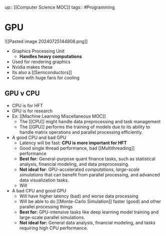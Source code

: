 up:: [[Computer Science MOC]]
tags:: #Programming  
# GPU
![[Pasted image 20240725144808.png]]
- Graphics Processing Unit
	- **Handles heavy computations**
- Used for rendering graphics
- Nvidia makes these
- Its also a [[Semiconductors]]
- Come with huge fans for cooling

## GPU v CPU
- CPU is for HFT
- GPU is for research
- Ex: [[Machine Learning Miscellaneous MOC]]
	- The [[CPU]] might handle data preprocessing and task management
	- The [[GPU]] performs the training of models due to its ability to handle matrix operations and parallel processing efficiently.
- A good CPU and bad GPU
	- Latency will be fast: **CPU is more important for HFT**
	- Good single thread performance, bad [[Multithreading]] performance
	- **Best for:** General-purpose quant finance tasks, such as statistical analysis, financial modeling, and data preprocessing.
	- **Not ideal for**: GPU-accelerated *computations*, *large-scale simulations* that can benefit from parallel processing, and advanced data visualization tasks.
	- Will 
- A bad CPU and good GPU
	- Will have higher latency (bad) and worse data processing
	- Will be able to do [[Monte-Carlo Simulation]] faster (good) and other parallel processing things
	- **Best for:** GPU-intensive tasks like deep learning model training and large-scale parallel simulations.
	- **Not ideal for:** General data analysis, financial modeling, and tasks requiring high CPU performance.
	